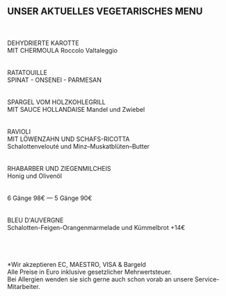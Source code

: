 ## UNSER AKTUELLES VEGETARISCHES MENU
<br>
<br>
DEHYDRIERTE KAROTTE<br>
MIT CHERMOULA Roccolo Valtaleggio<br>
 <br>
<br>
RATATOUILLE<br>
SPINAT - ONSENEI - PARMESAN<br>
 <br>
<br>
SPARGEL VOM HOLZKOHLEGRILL<br>
MIT SAUCE HOLLANDAISE Mandel und Zwiebel<br>
 <br>
<br>
RAVIOLI<br>
MIT LÖWENZAHN UND SCHAFS-RICOTTA<br>
Schalottenvelouté und Minz–Muskatblüten–Butter<br>
 <br>
<br>
RHABARBER UND ZIEGENMILCHEIS<br>
Honig und Olivenöl<br>
 <br>
<br>
6 Gänge 98€ — 5 Gänge 90€<br>
 <br>
<br>
BLEU D'AUVERGNE<br>
Schalotten-Feigen-Orangenmarmelade und Kümmelbrot +14€<br>

<br>
<br>
<br>
<br>
*Wir akzeptieren EC, MAESTRO, VISA & Bargeld<br>
Alle Preise in Euro inklusive gesetzlicher Mehrwertsteuer.<br>
Bei Allergien wenden sie sich gerne auch schon vorab an unsere Service-Mitarbeiter.<br>
